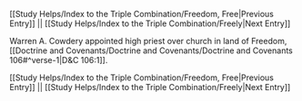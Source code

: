 [[Study Helps/Index to the Triple Combination/Freedom, Free|Previous Entry]]  ||  [[Study Helps/Index to the Triple Combination/Freely|Next Entry]]

 Warren A. Cowdery appointed high priest over church in land of Freedom, [[Doctrine and Covenants/Doctrine and Covenants/Doctrine and Covenants 106#^verse-1|D&C 106:1]].

[[Study Helps/Index to the Triple Combination/Freedom, Free|Previous Entry]]  ||  [[Study Helps/Index to the Triple Combination/Freely|Next Entry]]